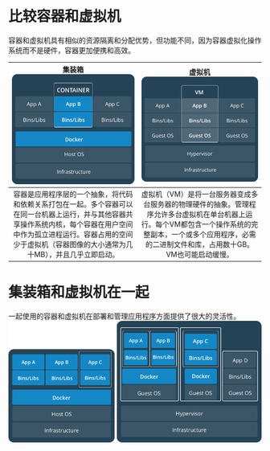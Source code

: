 
<!-- toc -->


# 比较容器和虚拟机

容器和虚拟机具有相似的资源隔离和分配优势，但功能不同，因为容器虚拟化操作系统而不是硬件，容器更加便携和高效。

| 集装箱![](/assets/Containers.png) | 虚拟机![](/assets/VirtualMachines.png) |
| :---: | :---: |
| 容器是应用程序层的一个抽象，将代码和依赖关系打包在一起。多个容器可以在同一台机器上运行，并与其他容器共享操作系统内核，每个容器在用户空间中作为孤立进程运行。容器占用的空间少于虚拟机（容器图像的大小通常为几十MB），并且几乎立即启动。 | 虚拟机（VM）是将一台服务器变成多台服务器的物理硬件的抽象。管理程序允许多台虚拟机在单台机器上运行。每个VM都包含一个操作系统的完整副本，一个或多个应用程序，必需的二进制文件和库，占用数十GB。VM也可能启动缓慢。 |

# 集装箱和虚拟机在一起

一起使用的容器和虚拟机在部署和管理应用程序方面提供了很大的灵活性。  
![](/assets/containers-vms-together.png)


```



